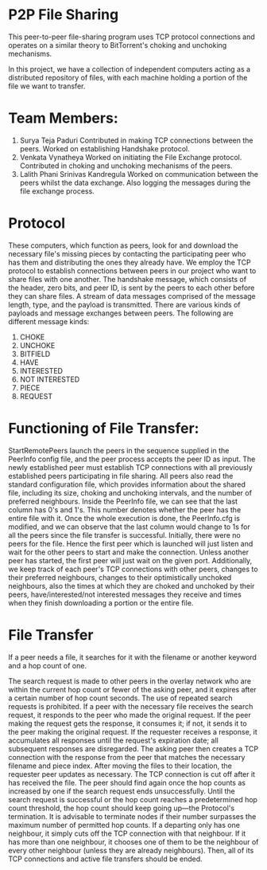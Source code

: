 # P2P File Sharing
This peer-to-peer file-sharing program uses TCP protocol connections and operates on a similar theory to BitTorrent's choking and unchoking mechanisms.

In this project, we have a collection of independent computers acting as a distributed repository of files, with each machine holding a portion of the file we want to transfer.

# Team Members: 
1. Surya Teja Paduri
   Contributed in making TCP connections between the peers.
   Worked on establishing Handshake protocol.
2. Venkata Vynatheya
   Worked on initiating the File Exchange protocol.
   Contributed in choking and unchoking mechanisms of the peers.
3. Lalith Phani Srinivas Kandregula
   Worked on communication between the peers whilst the data exchange.
   Also logging the messages during the file exchange process.

# Protocol
These computers, which function as peers, look for and download the necessary file's missing pieces by contacting the participating peer who has them and distributing the ones they already have.
 We employ the TCP protocol to establish connections between peers in our project who want to share files with one another.
The handshake message, which consists of the header, zero bits, and peer ID, is sent by the peers to each other before they can share files.
A stream of data messages comprised of the message length, type, and the payload is transmitted.
There are various kinds of payloads and message exchanges between peers. The following are different  message kinds:
1) CHOKE
2) UNCHOKE
3) BITFIELD
4) HAVE
5) INTERESTED
6) NOT INTERESTED
7) PIECE
8) REQUEST

# Functioning of File Transfer: 
StartRemotePeers launch the peers in the sequence supplied in the PeerInfo config file, and the peer process accepts the peer ID as input.
The newly established peer must establish TCP connections with all previously established peers participating in file sharing.
All peers also read the standard configuration file, which provides information about the shared file, including its size, choking and unchoking intervals, and the number of preferred neighbours.
Inside the PeerInfo file, we can see that the last column has 0's and 1's. This number denotes whether the peer has the entire file with it. Once the whole execution is done, the PeerInfo.cfg is modified, and we can observe that the last column would change to 1s for all the peers since the file transfer is successful.
Initially, there were no peers for the file. Hence the first peer which is launched will just listen and wait for the other peers to start and make the connection. Unless another peer has started, the first peer will just wait on the given port.
Additionally, we keep track of each peer's TCP connections with other peers, changes to their preferred neighbours, changes to their optimistically unchoked neighbours, also the times at which they are choked and unchoked by their peers, have/interested/not interested messages they receive and times when they finish downloading a portion or the entire file.

# File Transfer
If a peer needs a file, it searches for it with the filename or another keyword and a hop count of one.

The search request is made to other peers in the overlay network who are within the current hop count or fewer of the asking peer, and it expires after a certain number of hop count seconds. The use of repeated search requests is prohibited.
If a peer with the necessary file receives the search request, it responds to the peer who made the original request. If the peer making the request gets the response, it consumes it; if not, it sends it to the peer making the original request.
If the requester receives a response, it accumulates all responses until the request's expiration date; all subsequent responses are disregarded. The asking peer then creates a TCP connection with the response from the peer that matches the necessary filename and piece index. After moving the files to their location, the requester peer updates as necessary. The TCP connection is cut off after it has received the file.
The peer should find again once the hop counts as increased by one if the search request ends unsuccessfully. Until the search request is successful or the hop count reaches a predetermined hop count threshold, the hop count should keep going up—the Protocol's termination.
It is advisable to terminate nodes if their number surpasses the maximum number of permitted hop counts. If a departing only has one neighbour, it simply cuts off the TCP connection with that neighbour. If it has more than one neighbour, it chooses one of them to be the neighbour of every other neighbour (unless they are already neighbours). Then, all of its TCP connections and active file transfers should be ended.


